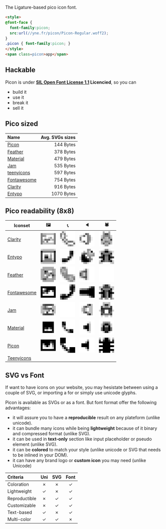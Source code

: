 The Ligature-based pico icon font.

```html
<style>
@font-face {
  font-family:picon;
  src:url(//yne.fr/picon/Picon-Regular.woff2);
}
.picon { font-family:picon; }
</style>
<span class=picon>app</span>
```

## Hackable

Picon is under **[SIL Open Font License 1.1](https://github.com/yne/picon/blob/master/OFL.txt) Licencied**, so you can

- build it
- use it
- break it
- sell it

## Pico sized

| Name                                             | Avg. SVGs sizes |
|:----------                                       |             ---:|
| [Picon](https://yne.fr/picon)                    |       144 Bytes |
| [Feather](https://feathericons.com/)             |       378 Bytes |
| [Material](https://material.io/resources/icons/) |       479 Bytes |
| [Jam](https://jam-icons.com/)                    |       535 Bytes |
| [teenyicons](https://teenyicons.com/)            |       597 Bytes |
| [Fontawesome](https://fontawesome.com)           |       754 Bytes |
| [Clarity](https://clarity.design/icons)          |       916 Bytes |
| [Entypo](http://www.entypo.com/)                 |      1070 Bytes |

## Pico readability (8x8)

| Iconset                                          | 🖼 | 📞 | 🔈 | 🕷️ |
|---                                               |---|---|---|---|
| [Clarity](https://clarity.design/icons)          | ![pic-clarity](.github/pages/compare/clarity-pic.png)     | ![phone-clarity](.github/pages/compare/clarity-phone.png)     | ![vol-clarity](.github/pages/compare/clarity-vol.png)     | ![bug-clarity](.github/pages/compare/clarity-bug.png) |
| [Entypo](http://entypo.com/)                     | ![pic-entypo ](.github/pages/compare/entypo-pic.png)      | ![phone-entypo ](.github/pages/compare/entypo-phone.png)      | ![vol-entypo ](.github/pages/compare/entypo-vol.png)      | ![bug-entypo ](.github/pages/compare/entypo-bug.png) |
| [Feather](https://feathericons.com/)             | ![pic-feather](.github/pages/compare/feather-pic.png)     | ![phone-feather](.github/pages/compare/feather-phone.png)     | ![vol-feather](.github/pages/compare/feather-vol.png)     | ![bug-feather](.github/pages/compare/feather-bug.png) |
| [Fontawesome](https://fontawesome.com)           | ![pic-fawesom](.github/pages/compare/fontawesome-pic.png) | ![phone-fawesom](.github/pages/compare/fontawesome-phone.png) | ![vol-fawesom](.github/pages/compare/fontawesome-vol.png) | ![bug-fawesom](.github/pages/compare/fontawesome-bug.png) |
| [Jam](https://jam-icons.com/)                    | ![pic-jamicon](.github/pages/compare/jam-pic.png)         | ![phone-jamicon](.github/pages/compare/jam-phone.png)         | ![vol-jamicon](.github/pages/compare/jam-vol.png)         | ![bug-jamicon](.github/pages/compare/jam-bug.png) |
| [Material](https://material.io/resources/icons/) | ![pic-materia](.github/pages/compare/material-pic.png)    | ![phone-materia](.github/pages/compare/material-phone.png)    | ![vol-materia](.github/pages/compare/material-vol.png)    | ![bug-materia](.github/pages/compare/material-bug.png) |
| [Picon](https://yne.fr/picon)                    | ![pic-picon  ](.github/pages/compare/picon-pic.png)       | ![phone-picon  ](.github/pages/compare/picon-phone.png)       | ![vol-picon  ](.github/pages/compare/picon-vol.png)       | ![bug-picon  ](.github/pages/compare/picon-bug.png) |
| [Teenyicons](https://teenyicons.com/)            |   |

## SVG vs Font

If want to have icons on your website, you may hesistate between using a couple of SVG, or importing a for or simply use unicode glyphs.

Picon is available as SVGs or as a font. But font format offer the following advantages:

- it will assure you to have a **reproducible** result on any plateform (unlike unicode).
- it can bundle many icons while being **lightweight** because of it binary and compressed format (unlike SVG).
- it can be used in **text-only** section like input placeholder or pseudo element (unlike SVG).
- it can be **colored** to match your style (unlike unicode or SVG that needs to be inlined in your DOM).
- it can have any brand logo or **custom icon** you may need (unlike Unicode)

|Criteria     | Uni | SVG | Font|
|:------------|:---:|:---:|:---:|
|Coloration   |  ✗  |  ✗  |  ✓  |
|Lightweight  |  ✓  |  ✗  |  ✓  |
|Reproductible|  ✗  |  ✓  |  ✓  |
|Customizable |  ✗  |  ✓  |  ✓  |
|Text-based   |  ✓  |  ✗  |  ✓  |
|Multi-color  |  ✓  |  ✓  |  ✗  |

